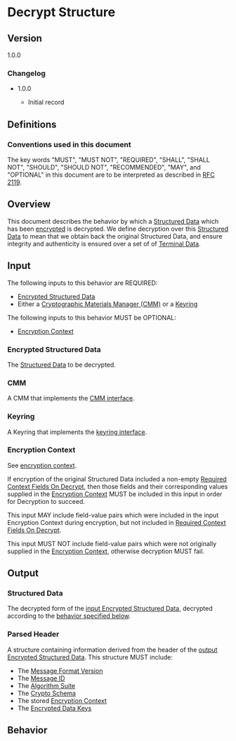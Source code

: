 [//]: # "Copyright Amazon.com Inc. or its affiliates. All Rights Reserved."
[//]: # "SPDX-License-Identifier: CC-BY-SA-4.0"

# Decrypt Structure

## Version

1.0.0

### Changelog

- 1.0.0

  - Initial record

## Definitions

### Conventions used in this document

The key words "MUST", "MUST NOT", "REQUIRED", "SHALL", "SHALL NOT", "SHOULD", "SHOULD NOT", "RECOMMENDED", "MAY", and "OPTIONAL"
in this document are to be interpreted as described in [RFC 2119](https://tools.ietf.org/html/rfc2119).

## Overview

This document describes the behavior by which a [Structured Data](./structures.md#structured-data)
which has been [encrypted](./encrypt-structure.md) is decrypted.
We define decryption over this [Structured Data](./structures.md#structured-data) to mean that
we obtain back the original Structured Data,
and ensure integrity and authenticity is ensured over a set of of [Terminal Data](./structures.md#terminal-data).

## Input

The following inputs to this behavior are REQUIRED:

- [Encrypted Structured Data](#encrypted-structured-data)
- Either a [Cryptographic Materials Manager (CMM)](#cmm) or a [Keyring](#keyring)

The following inputs to this behavior MUST be OPTIONAL:

- [Encryption Context](#encryption-context)


### Encrypted Structured Data

The [Structured Data](./structures.md#structured-data) to be decrypted.

### CMM

A CMM that implements the [CMM interface](https://github.com/awslabs/aws-encryption-sdk-specification/blob/master/framework/cmm-interface.md).

### Keyring

A Keyring that implements the [keyring interface](https://github.com/awslabs/aws-encryption-sdk-specification/blob/master/framework/keyring-interface.md).

### Encryption Context

See [encryption context](./structures.md#encryption-context).

If encryption of the original Structured Data included a non-empty [Required Context Fields On Decrypt](./encrypt-structure.md#required-context-fields-on-decrypt),
then those fields and their corresponding values supplied in the [Encryption Context](./encrypt-structure.md#encryption-context)
MUST be included in this input in order for Decryption to succeed.

This input MAY include field-value pairs which were included in the input Encryption Context during encryption,
but not included in [Required Context Fields On Decrypt](./encrypt-structure.md#required-context-fields-on-decrypt).

This input MUST NOT include field-value pairs which were not originally supplied in the [Encryption Context](./encrypt-structure.md#encryption-context),
otherwise decryption MUST fail.

## Output

### Structured Data

The decrypted form of the [input Encrypted Structured Data](#encrypted-structured-data),
decrypted according to the [behavior specified below](#behavior).

### Parsed Header

A structure containing information derived from the header of the [output Encrypted Structured Data](#encrypted-structured-data).
This structure MUST include:
- The [Message Format Version](#TODO-truss-header)
- The [Message ID](#TODO-truss-header)
- The [Algorithm Suite](#TODO-truss-header)
- The [Crypto Schema](#TODO-truss-header)
- The stored [Encryption Context](#TODO-truss-header)
- The [Encrypted Data Keys](#TODO-truss-header)

## Behavior
